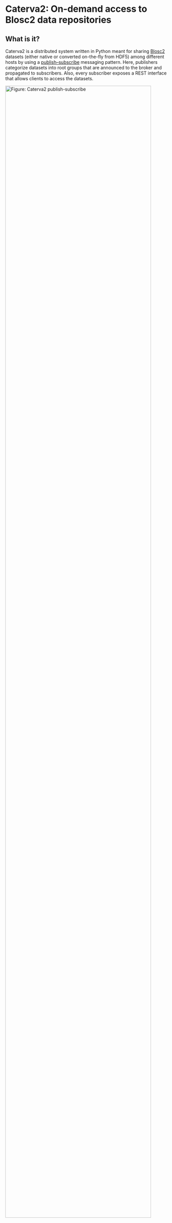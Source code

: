 # Caterva2: On-demand access to Blosc2 data repositories

## What is it?

Caterva2 is a distributed system written in Python meant for sharing [Blosc2][] datasets (either native or converted on-the-fly from HDF5) among different hosts by using a [publish–subscribe][] messaging pattern.  Here, publishers categorize datasets into root groups that are announced to the broker and propagated to subscribers.  Also, every subscriber exposes a REST interface that allows clients to access the datasets.

<img src="./doc/_static/Caterva2-PubSub.png" alt="Figure: Caterva2 publish-subscribe" width="95%"/>

[Blosc2]: https://www.blosc.org/pages/blosc-in-depth/
    "What Is Blosc? (Blosc blog)"

[publish–subscribe]: https://en.wikipedia.org/wiki/Publish–subscribe_pattern
    "Publish–subscribe pattern (Wikipedia)"

Caterva2 subscribers perform on demand data access with local caching (fit for re-publishing), which can be particularly useful for the efficient sharing of remote datasets locally, thus optimizing communication and storage resources within work groups.

<img src="./doc/_static/Caterva2-Data-On-Demand.png" alt="Figure: Caterva2 on-demand data access" width="95%"/>

## Components of Caterva2

A Caterva2 deployment includes:

- One **broker** service to enable the communication between publishers and subscribers.
- Several **publishers**, each one providing subscribers with access to one root and the datasets that it contains. The root may be a native Caterva2 directory with Blosc2 and plain files, or an HDF5 file (support for other formats may be added).
- Several **subscribers**, each one tracking changes in multiple roots and datasets from publishers, and caching them locally for efficient reuse.
- Several **clients**, each one asking a subscriber to track roots and datasets, and provide access to their data and metadata.

Publishers and subscribers may be apart, in different networks with limited or expensive connectivity between them, while subscribers and clients will usually be close enough to have fast and cheap connectivity (e.g. a local network).

The Caterva2 package includes all the aforementioned components, although its main role is to provide a very simple and lightweight library to build your own Caterva2 clients.

## Use with caution

Although this project is in advanced beta stage, it is not meant for production use yet.  In case you are interested in Caterva2, please contact us at <contact@blosc.org>.

## Installation

You may install Caterva2 in several ways:.

- Pre-built wheel from PyPI:

  ```sh
  python -m pip install caterva2
  ```

- Wheel built from source code:

  ```sh
  git clone https://github.com/ironArray/Caterva2
  cd Caterva2
  python -m build
  python -m pip install dist/caterva2-*.whl
  ```

- Developer setup:

  ```sh
  git clone https://github.com/ironArray/Caterva2
  cd Caterva2
  python -m pip install -e .
  ```

In any case, if you intend to run Caterva2 services, client programs, or the test suite, you need to enable the proper extra features by appending `[feature1,feature2...]` to the last argument of `pip` commands above.  The following extras are supported:

- `services` for running all Caterva2 services (broker, publisher, subscriber)
- `base-services` for running the Caterva2 broker or publisher services (lighter, less dependencies)
- `subscriber` for running the Caterva2 subscriber service specifically (heavier, more dependencies)
- `clients` to use Caterva2 client programs (command-line or terminal)
- `hdf5` to enable serving HDF5 files as Caterva2 roots at the publisher
- `blosc2-plugins` to enable extra Blosc2 features like Btune or JPEG 2000 support
- `plugins` to enable Web client features like the tomography display
- `tools` for additional utilities like `cat2import` and `cat2export` (see below)
- `tests` if you want to run the Caterva2 test suite

### Testing

After installing with the `[tests]` extra, you can quickly check that the package is sane by running the test suite (that comes with the package):

```sh
python -m caterva2.tests -v
```

You may also run tests from source code:

```sh
cd Caterva2
python -m pytest -v
```

Tests will use a copy of Caterva2's `root-example` directory.  After they finish, state files will be left under the `_caterva2_tests` directory for inspection (it will be re-created when tests are run again).

In case you want to run the tests with your own running daemons, you can do:

```shell
env CATERVA2_USE_EXTERNAL=1 python -m caterva2.tests -v
```

Neither `root-example` nor `_caterva2_tests` will be used in this case.

## Quick start

(Find more detailed step-by-step [tutorials](Tutorials) in Caterva2 documentation.)

For the purpose of this quick start, let's use the datasets within the `root-example` folder:

```sh
cd Caterva2
ls -F root-example/
```

```
README.md               dir2/                   ds-1d-fields.b2nd       ds-2d-fields.b2nd       ds-sc-attr.b2nd
dir1/                   ds-1d-b.b2nd            ds-1d.b2nd              ds-hello.b2frame
```

Now:

- create a virtual environment and install Caterva2 with the `[services,clients]` extras (see above).
- copy the configuration file `caterva2.sample.toml` to `caterva2.toml` and edit to your
  needs

Then fire up the broker, start publishing a root named `foo` with `root-example` datasets, and create a subscriber:

```sh
cat2bro &  # broker
cat2pub foo root-example &  # publisher
cat2sub &  # subscriber
```

(To stop them later on, bring each one to the foreground with `fg` and press Ctrl+C.)

### Subscriber only mode

It's also possible to run only the subscriber. For this copy
`caterva2-standalone.sample.toml` to `caterva2.toml`.

Then only run the subscriber:

```sh
cat2sub &  # subscriber
```

### HDF5 roots

If you want to try and publish your own HDF5 file as a root, you need to include the `hdf5` extra in your Caterva2 installation.  Then you may just run:

```sh
cat2pub foo /path/to/your-file.h5 &
```

You can also get an example HDF5 file with some datasets by running:

```sh
python -m caterva2.services.hdf5root root-example.h5
```

You may want to test compatibility with [silx' HDF5 examples](https://www.silx.org/pub/h5web/) (`epics.h5` and `grove.h5` are quite illustrative).

### The command line client

Now that the services are running, we can use the `cat2cli` client to talk
to the subscriber. In another shell, let's list all the available roots in the system:

```sh
cat2cli roots
```

```
foo
```

We only have the `foo` root that we started publishing. If other publishers were running,
we would see them listed here too.

Let's ask our local subscriber to subscribe to the `foo` root:

```sh
cat2cli subscribe foo  # -> Ok
```

Now, one can list the datasets in the `foo` root:

```sh
cat2cli list foo
```

```
foo/README.md
...
foo/ds-hello.b2frame
...
foo/dir2/ds-4d.b2nd
```

Let's ask the subscriber for more info about the `foo/dir2/ds-4d.b2nd` dataset:

```sh
cat2cli info foo/dir2/ds-4d.b2nd
```

```
{
    'shape': [2, 3, 4, 5],
    'chunks': [1, 2, 3, 4],
    'blocks': [1, 2, 2, 2],
    'dtype': 'complex128',
    'schunk': {
        # ...
    }
}
```

Let's print data from a specified dataset:

```sh
cat2cli show foo/ds-hello.b2frame[:12]  # -> Hello world!
```

It allows printing slices instead of the whole dataset too:

```sh
cat2cli show foo/dir2/ds-4d.b2nd[1,2,3]
```

```
[115.+115.j 116.+116.j 117.+117.j 118.+118.j 119.+119.j]
```

Finally, we can tell the subscriber to download the dataset:

```sh
cat2cli download foo/dir2/ds-4d.b2nd
```

```
Dataset saved to foo/dir2/ds-4d.b2nd
```

### Using a configuration file

All the services mentioned above (and clients, to some limited extent) may get their configuration from a `caterva2.toml` file at the current directory (or an alternative file given with the `--conf` option).  Caterva2 source code includes a fully documented `caterva2.sample.toml` file (see also [caterva2.toml](caterva2.toml) in Caterva2 tutorials).

### Experimental user authentication

The Caterva2 subscriber includes some initial and incomplete support for authenticating users.  To enable it, run the subscriber with the environment variable `CATERVA2_AUTH_SECRET` set to some non-empty, secure string that will be used for various user management operations.  After that, accessing the subscriber's Web client will only be possible after logging in with an email address and a password.  New accounts may be registered, but their addresses are not verified.  Password recovery does not work either.

To tell the command line client to authenticate against a subscriber, add the `--username` and `--password` options:

```sh
cat2cli --user "user@example.com" --pass "foobar" info foo/README.md
```

## Tools

Although Caterva2 allows publishing an HDF5 file directly as a root (with datasets converted to Blosc2 arrays on-the-fly), it also includes a simple script that can import its full hierarchy to a new Caterva2 root directory.  You may use it like:

```sh
cat2import existing-hdf5-file.h5 new-caterva2-root
```

The tool is still pretty limited in its supported input and generated output, please invoke it with `--help` for more information (see also [cat2import](cat2import) in Caterva2 utilities documentation).

Caterva2 also ships a complementary tool to export a Caterva root directory to an HDF5 file; see [cat2export](cat2export) in Caterva2 utilities documentation.  You may use it like:
```sh
cat2export existing-caterva2-root new-hdf5-file.h5
```

That's all folks!
